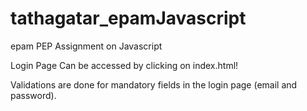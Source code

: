 # tathagatar_epamJavascript
epam PEP Assignment on Javascript

Login Page Can be accessed by clicking on index.html!

Validations are done for mandatory fields in the login page (email and password).
